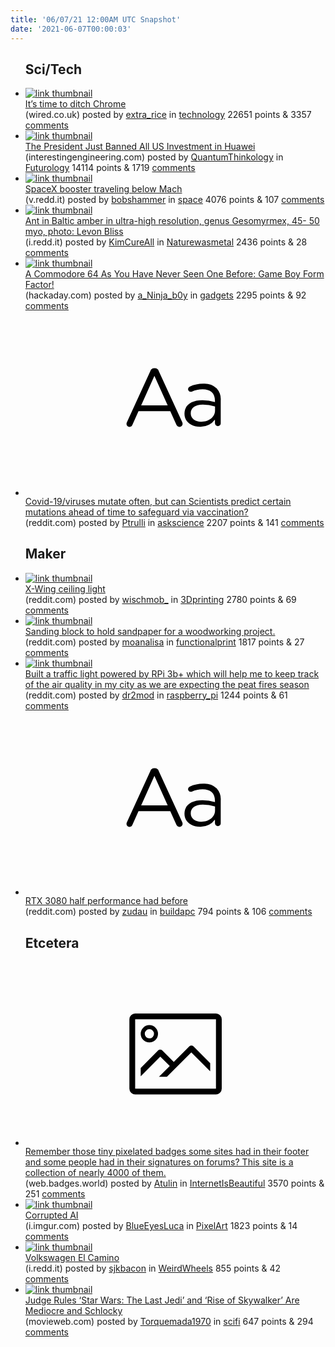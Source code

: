 ```yaml
---
title: '06/07/21 12:00AM UTC Snapshot'
date: '2021-06-07T00:00:03'
---
```

<ul>
<h2>Sci/Tech</h2>

<li><a href='https://www.wired.co.uk/article/google-chrome-browser-data'><img src='https://b.thumbs.redditmedia.com/l6qVbcCRJoEK-qQSqoMK9_8mOYKVkE3bV1kH_8LnmHg.jpg' alt='link thumbnail'></a><div><div class='linkTitle'><a href='https://www.wired.co.uk/article/google-chrome-browser-data'>It’s time to ditch Chrome</a></div>(wired.co.uk) posted by <a href='https://www.reddit.com/user/extra_rice'>extra_rice</a> in <a href='https://www.reddit.com/r/technology'>technology</a> 22651 points & 3357 <a href='https://www.reddit.com/r/technology/comments/ntjwd9/its_time_to_ditch_chrome/'>comments</a></div></li>

<li><a href='https://interestingengineering.com/president-banned-us-investment-huawei-tech-wars'><img src='https://b.thumbs.redditmedia.com/ZAL3F-IH4sslKnDHvvOdvrIFJ1A35MGlntsnhx5GBlc.jpg' alt='link thumbnail'></a><div><div class='linkTitle'><a href='https://interestingengineering.com/president-banned-us-investment-huawei-tech-wars'>The President Just Banned All US Investment in Huawei</a></div>(interestingengineering.com) posted by <a href='https://www.reddit.com/user/QuantumThinkology'>QuantumThinkology</a> in <a href='https://www.reddit.com/r/Futurology'>Futurology</a> 14114 points & 1719 <a href='https://www.reddit.com/r/Futurology/comments/ntq3bp/the_president_just_banned_all_us_investment_in/'>comments</a></div></li>

<li><a href='https://v.redd.it/6cecggr16o371'><img src='https://b.thumbs.redditmedia.com/ezBXXZpCr4XLL4hognUa8C5fvT3S79VkxoERvGCUwCg.jpg' alt='link thumbnail'></a><div><div class='linkTitle'><a href='https://v.redd.it/6cecggr16o371'>SpaceX booster traveling below Mach</a></div>(v.redd.it) posted by <a href='https://www.reddit.com/user/bobshammer'>bobshammer</a> in <a href='https://www.reddit.com/r/space'>space</a> 4076 points & 107 <a href='https://www.reddit.com/r/space/comments/ntp52i/spacex_booster_traveling_below_mach/'>comments</a></div></li>

<li><a href='https://i.redd.it/kvybfq6d9n371.jpg'><img src='https://b.thumbs.redditmedia.com/NHfsTndPeZQdWC9-4rZIFmaike7rZdRWSAzic76tLbg.jpg' alt='link thumbnail'></a><div><div class='linkTitle'><a href='https://i.redd.it/kvybfq6d9n371.jpg'>Ant in Baltic amber in ultra-high resolution, genus Gesomyrmex, 45- 50 myo, photo: Levon Bliss</a></div>(i.redd.it) posted by <a href='https://www.reddit.com/user/KimCureAll'>KimCureAll</a> in <a href='https://www.reddit.com/r/Naturewasmetal'>Naturewasmetal</a> 2436 points & 28 <a href='https://www.reddit.com/r/Naturewasmetal/comments/ntlj2x/ant_in_baltic_amber_in_ultrahigh_resolution_genus/'>comments</a></div></li>

<li><a href='https://hackaday.com/2021/06/05/a-commodore-64-as-you-have-never-seen-one-before-game-boy-form-factor/'><img src='https://b.thumbs.redditmedia.com/ninsP3IWQZssK7ksDbq_bU4WDEpqmg-PmbQu_RZ4jDY.jpg' alt='link thumbnail'></a><div><div class='linkTitle'><a href='https://hackaday.com/2021/06/05/a-commodore-64-as-you-have-never-seen-one-before-game-boy-form-factor/'>A Commodore 64 As You Have Never Seen One Before: Game Boy Form Factor!</a></div>(hackaday.com) posted by <a href='https://www.reddit.com/user/a_Ninja_b0y'>a_Ninja_b0y</a> in <a href='https://www.reddit.com/r/gadgets'>gadgets</a> 2295 points & 92 <a href='https://www.reddit.com/r/gadgets/comments/ntgd5m/a_commodore_64_as_you_have_never_seen_one_before/'>comments</a></div></li>

<li><a href='https://www.reddit.com/r/askscience/comments/ntjcm0/covid19viruses_mutate_often_but_can_scientists/'><svg version='1.1' viewBox='-34 -12 104 64' preserveAspectRatio='xMidYMid slice' xmlns='http://www.w3.org/2000/svg' xmlns:xlink='http://www.w3.org/1999/xlink'>
    <title>text link thumbnail</title>
    <path d='M12.19,8.84a1.45,1.45,0,0,0-1.4-1h-.12a1.46,1.46,0,0,0-1.42,1L1.14,26.56a1.29,1.29,0,0,0-.14.59,1,1,0,0,0,1,1,1.12,1.12,0,0,0,1.08-.77l2.08-4.65h11l2.08,4.59a1.24,1.24,0,0,0,1.12.83,1.08,1.08,0,0,0,1.08-1.08,1.64,1.64,0,0,0-.14-.57ZM6.08,20.71l4.59-10.22,4.6,10.22Z'>
    </path>
    <path d='M32.24,14.78A6.35,6.35,0,0,0,27.6,13.2a11.36,11.36,0,0,0-4.7,1,1,1,0,0,0-.58.89,1,1,0,0,0,.94.92,1.23,1.23,0,0,0,.39-.08,8.87,8.87,0,0,1,3.72-.81c2.7,0,4.28,1.33,4.28,3.92v.5a15.29,15.29,0,0,0-4.42-.61c-3.64,0-6.14,1.61-6.14,4.64v.05c0,2.95,2.7,4.48,5.37,4.48a6.29,6.29,0,0,0,5.19-2.48V26.9a1,1,0,0,0,1,1,1,1,0,0,0,1-1.06V19A5.71,5.71,0,0,0,32.24,14.78Zm-.56,7.7c0,2.28-2.17,3.89-4.81,3.89-1.94,0-3.61-1.06-3.61-2.86v-.06c0-1.8,1.5-3,4.2-3a15.2,15.2,0,0,1,4.22.61Z'>
    </path>
    </svg></a><div><div class='linkTitle'><a href='https://www.reddit.com/r/askscience/comments/ntjcm0/covid19viruses_mutate_often_but_can_scientists/'>Covid-19/viruses mutate often, but can Scientists predict certain mutations ahead of time to safeguard via vaccination?</a></div>(reddit.com) posted by <a href='https://www.reddit.com/user/Ptrulli'>Ptrulli</a> in <a href='https://www.reddit.com/r/askscience'>askscience</a> 2207 points & 141 <a href='https://www.reddit.com/r/askscience/comments/ntjcm0/covid19viruses_mutate_often_but_can_scientists/'>comments</a></div></li>

<h2>Maker</h2>

<li><a href='https://www.reddit.com/gallery/ntjkbf'><img src='https://b.thumbs.redditmedia.com/Bs-8IxFxMtZLxfMEARVrq2z5aJuW0dp1RGwfm15RIvs.jpg' alt='link thumbnail'></a><div><div class='linkTitle'><a href='https://www.reddit.com/gallery/ntjkbf'>X-Wing ceiling light</a></div>(reddit.com) posted by <a href='https://www.reddit.com/user/wischmob_'>wischmob_</a> in <a href='https://www.reddit.com/r/3Dprinting'>3Dprinting</a> 2780 points & 69 <a href='https://www.reddit.com/r/3Dprinting/comments/ntjkbf/xwing_ceiling_light/'>comments</a></div></li>

<li><a href='https://www.reddit.com/gallery/ntc76a'><img src='https://b.thumbs.redditmedia.com/yBuEy2tcZvZgWl0-vZeoJ_ZMlqZGbN5qxDm0Gniv6Oo.jpg' alt='link thumbnail'></a><div><div class='linkTitle'><a href='https://www.reddit.com/gallery/ntc76a'>Sanding block to hold sandpaper for a woodworking project.</a></div>(reddit.com) posted by <a href='https://www.reddit.com/user/moanalisa'>moanalisa</a> in <a href='https://www.reddit.com/r/functionalprint'>functionalprint</a> 1817 points & 27 <a href='https://www.reddit.com/r/functionalprint/comments/ntc76a/sanding_block_to_hold_sandpaper_for_a_woodworking/'>comments</a></div></li>

<li><a href='https://www.reddit.com/gallery/ntlae4'><img src='https://a.thumbs.redditmedia.com/mCaaA802YpHZymtVfpNyGJrPYTMc4cUZugV-RHNf338.jpg' alt='link thumbnail'></a><div><div class='linkTitle'><a href='https://www.reddit.com/gallery/ntlae4'>Built a traffic light powered by RPi 3b+ which will help me to keep track of the air quality in my city as we are expecting the peat fires season</a></div>(reddit.com) posted by <a href='https://www.reddit.com/user/dr2mod'>dr2mod</a> in <a href='https://www.reddit.com/r/raspberry_pi'>raspberry_pi</a> 1244 points & 61 <a href='https://www.reddit.com/r/raspberry_pi/comments/ntlae4/built_a_traffic_light_powered_by_rpi_3b_which/'>comments</a></div></li>

<li><a href='https://www.reddit.com/r/buildapc/comments/nto922/rtx_3080_half_performance_had_before/'><svg version='1.1' viewBox='-34 -12 104 64' preserveAspectRatio='xMidYMid slice' xmlns='http://www.w3.org/2000/svg' xmlns:xlink='http://www.w3.org/1999/xlink'>
    <title>text link thumbnail</title>
    <path d='M12.19,8.84a1.45,1.45,0,0,0-1.4-1h-.12a1.46,1.46,0,0,0-1.42,1L1.14,26.56a1.29,1.29,0,0,0-.14.59,1,1,0,0,0,1,1,1.12,1.12,0,0,0,1.08-.77l2.08-4.65h11l2.08,4.59a1.24,1.24,0,0,0,1.12.83,1.08,1.08,0,0,0,1.08-1.08,1.64,1.64,0,0,0-.14-.57ZM6.08,20.71l4.59-10.22,4.6,10.22Z'>
    </path>
    <path d='M32.24,14.78A6.35,6.35,0,0,0,27.6,13.2a11.36,11.36,0,0,0-4.7,1,1,1,0,0,0-.58.89,1,1,0,0,0,.94.92,1.23,1.23,0,0,0,.39-.08,8.87,8.87,0,0,1,3.72-.81c2.7,0,4.28,1.33,4.28,3.92v.5a15.29,15.29,0,0,0-4.42-.61c-3.64,0-6.14,1.61-6.14,4.64v.05c0,2.95,2.7,4.48,5.37,4.48a6.29,6.29,0,0,0,5.19-2.48V26.9a1,1,0,0,0,1,1,1,1,0,0,0,1-1.06V19A5.71,5.71,0,0,0,32.24,14.78Zm-.56,7.7c0,2.28-2.17,3.89-4.81,3.89-1.94,0-3.61-1.06-3.61-2.86v-.06c0-1.8,1.5-3,4.2-3a15.2,15.2,0,0,1,4.22.61Z'>
    </path>
    </svg></a><div><div class='linkTitle'><a href='https://www.reddit.com/r/buildapc/comments/nto922/rtx_3080_half_performance_had_before/'>RTX 3080 half performance had before</a></div>(reddit.com) posted by <a href='https://www.reddit.com/user/zudau'>zudau</a> in <a href='https://www.reddit.com/r/buildapc'>buildapc</a> 794 points & 106 <a href='https://www.reddit.com/r/buildapc/comments/nto922/rtx_3080_half_performance_had_before/'>comments</a></div></li>

<h2>Etcetera</h2>

<li><a href='https://web.badges.world/'><svg version='1.1' viewBox='-34 -14 104 64' preserveAspectRatio='xMidYMid meet' xmlns='http://www.w3.org/2000/svg' xmlns:xlink='http://www.w3.org/1999/xlink'>
    <title>link thumbnail</title>
    <path d='M32,4H4A2,2,0,0,0,2,6V30a2,2,0,0,0,2,2H32a2,2,0,0,0,2-2V6A2,2,0,0,0,32,4ZM4,30V6H32V30Z'></path>
    <path d='M8.92,14a3,3,0,1,0-3-3A3,3,0,0,0,8.92,14Zm0-4.6A1.6,1.6,0,1,1,7.33,11,1.6,1.6,0,0,1,8.92,9.41Z'></path>
    <path d='M22.78,15.37l-5.4,5.4-4-4a1,1,0,0,0-1.41,0L5.92,22.9v2.83l6.79-6.79L16,22.18l-3.75,3.75H15l8.45-8.45L30,24V21.18l-5.81-5.81A1,1,0,0,0,22.78,15.37Z'></path>
    </svg></a><div><div class='linkTitle'><a href='https://web.badges.world/'>Remember those tiny pixelated badges some sites had in their footer and some people had in their signatures on forums? This site is a collection of nearly 4000 of them.</a></div>(web.badges.world) posted by <a href='https://www.reddit.com/user/Atulin'>Atulin</a> in <a href='https://www.reddit.com/r/InternetIsBeautiful'>InternetIsBeautiful</a> 3570 points & 251 <a href='https://www.reddit.com/r/InternetIsBeautiful/comments/nth8dh/remember_those_tiny_pixelated_badges_some_sites/'>comments</a></div></li>

<li><a href='https://i.imgur.com/nO4vOAZ.png'><img src='https://b.thumbs.redditmedia.com/XbA4j6VGbQ7C7v2Ff2zpU7yHsVi907pb6QJ4BWvtPVM.jpg' alt='link thumbnail'></a><div><div class='linkTitle'><a href='https://i.imgur.com/nO4vOAZ.png'>Corrupted AI</a></div>(i.imgur.com) posted by <a href='https://www.reddit.com/user/BlueEyesLuca'>BlueEyesLuca</a> in <a href='https://www.reddit.com/r/PixelArt'>PixelArt</a> 1823 points & 14 <a href='https://www.reddit.com/r/PixelArt/comments/ntjbe4/corrupted_ai/'>comments</a></div></li>

<li><a href='https://i.redd.it/hdzlw68pfn371.jpg'><img src='https://b.thumbs.redditmedia.com/zMxFkiOtzHi4dhhIfH_z9jPZVrtJItc1BoytriPUY8o.jpg' alt='link thumbnail'></a><div><div class='linkTitle'><a href='https://i.redd.it/hdzlw68pfn371.jpg'>Volkswagen El Camino</a></div>(i.redd.it) posted by <a href='https://www.reddit.com/user/sjkbacon'>sjkbacon</a> in <a href='https://www.reddit.com/r/WeirdWheels'>WeirdWheels</a> 855 points & 42 <a href='https://www.reddit.com/r/WeirdWheels/comments/ntm0yn/volkswagen_el_camino/'>comments</a></div></li>

<li><a href='https://movieweb.com/star-wars-judge-ruling-mediocre-schlocky/'><img src='https://b.thumbs.redditmedia.com/DYU6LOsDZJdry-aJo7YKEbRwG8EnKpe_WVA7yMWc6Ik.jpg' alt='link thumbnail'></a><div><div class='linkTitle'><a href='https://movieweb.com/star-wars-judge-ruling-mediocre-schlocky/'>Judge Rules ‘Star Wars: The Last Jedi’ and ‘Rise of Skywalker’ Are Mediocre and Schlocky</a></div>(movieweb.com) posted by <a href='https://www.reddit.com/user/Torquemada1970'>Torquemada1970</a> in <a href='https://www.reddit.com/r/scifi'>scifi</a> 647 points & 294 <a href='https://www.reddit.com/r/scifi/comments/nthbru/judge_rules_star_wars_the_last_jedi_and_rise_of/'>comments</a></div></li>

</ul>
